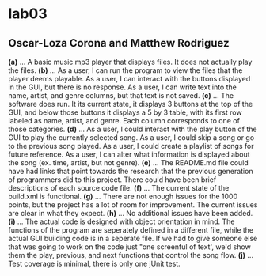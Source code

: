 # lab03
## Oscar-Loza Corona and Matthew Rodriguez
**(a)**
... A basic music mp3 player that displays files. It does not actually play the files.
**(b)**
... As a user, I can run the program to view the files that the player deems playable. As a user, I can interact with the buttons displayed in the GUI, but there is no response. As a user, I can write text into the name, artist, and genre columns, but that text is not saved.
**(c)**
... The software does run. It its current state, it displays 3 buttons at the top of the GUI, and below those buttons it displays a 5 by 3 table, with its first row labeled as name, artist, and genre. Each column corresponds to one of those categories.
**(d)**
... As a user, I could interact with the play button of the GUI to play the currently selected song. As a user, I could skip a song or go to the previous song played. As a user, I could create a playlist of songs for future reference. As a user, I can alter what information is displayed about the song (ex. time, artist, but not genre).
**(e)**
... The README.md file could have had links that point towards the research that the previous generation of programmers did to this project. There could have been brief descriptions of each source code file.
**(f)**
... The current state of the build.xml is functional.
**(g)**
... There are not enough issues for the 1000 points, but the project has a lot of room for improvement. The current issues are clear in what they expect.
**(h)**
... No additional issues have been added.
**(i)**
... The actual code is designed with object orientation in mind. The functions of the program are seperately defined in a different file, while the actual GUI building code is in a seperate file. If we had to give someone else that was going to work on the code just "one screenful of text', we'd show them the play, previous, and next functions that control the song flow.
**(j)**
... Test coverage is minimal, there is only one jUnit test.
